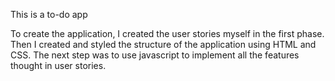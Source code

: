 This is a to-do app

To create the application, I created the user stories myself in the first phase. Then I created and styled the structure of the application using HTML and CSS. The next step was to use javascript to implement all the features thought in user stories.
